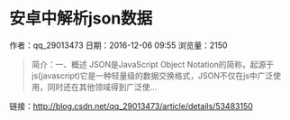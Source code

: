 # 安卓中解析json数据
作者：qq_29013473
日期：2016-12-06 09:55
浏览量：2150
> 简介：一、概述
JSON是JavaScript Object Notation的简称，起源于js(javascript)它是一种轻量级的数据交换格式，JSON不仅在js中广泛使用，同时还在其他领域得到广泛使...

 链接：http://blog.csdn.net/qq_29013473/article/details/53483150
